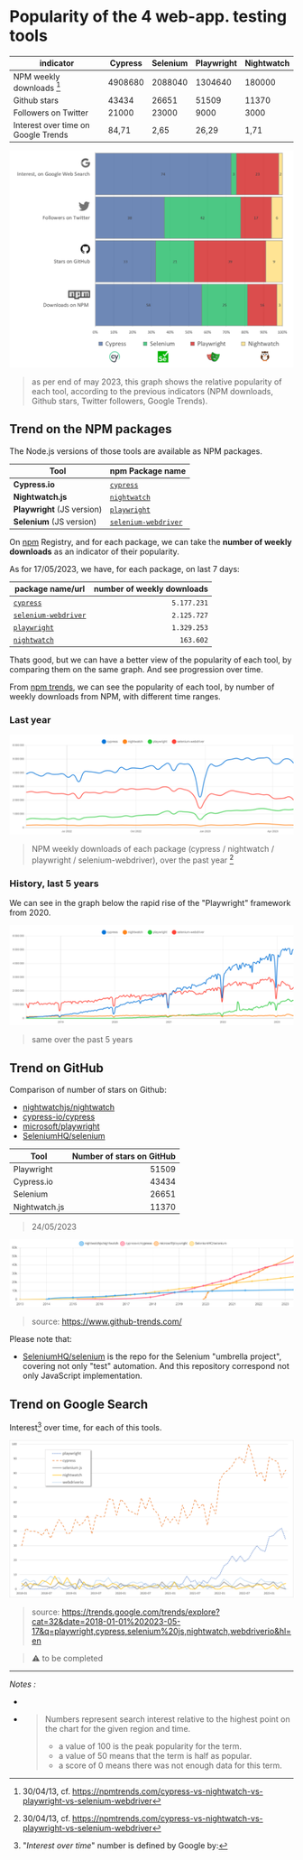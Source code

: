 
# Popularity of the 4 web-app. testing tools
 

 | indicator                           | Cypress | Selenium | Playwright | Nightwatch |
 | ----------------------------------- | ------- | -------- | ---------- | ---------- |
 | NPM weekly downloads [^1]           | 4908680 | 2088040  | 1304640    | 180000     |
 | Github stars                        | 43434   | 26651    | 51509      | 11370      |
 | Followers on Twitter                | 21000   | 23000    | 9000       | 3000       |
 | Interest over time on Google Trends | 84,71   | 2,65     | 26,29      | 1,71       |




![](../img/300/relative-popularity-of-tools.png)

> as per end of may 2023, this graph shows the relative popularity of each tool, according to the previous indicators (NPM downloads, Github stars, Twitter followers, Google Trends). 

## Trend on the NPM packages

The Node.js versions of those tools are available as NPM packages.

| Tool                        | npm Package name                                                         |
| --------------------------- | ------------------------------------------------------------------------ |
| **Cypress.io**              | [`cypress`](https://www.npmjs.com/package/cypress)                       |
| **Nightwatch.js**           | [`nightwatch`](https://www.npmjs.com/package/nightwatch)                 |
| **Playwright** (JS version) | [`playwright`](https://www.npmjs.com/package/playwright)                 |
| **Selenium** (JS version)   | [`selenium-webdriver`](https://www.npmjs.com/package/selenium-webdriver) |

On [npm](https://www.npmjs.com) Registry, and for each package, we can take the **number of weekly downloads** as an indicator of their popularity.

As for 17/05/2023, we have, for each package, on last 7 days:

| package name/url                                                         | number of weekly downloads |
| ------------------------------------------------------------------------ | -------------------------: |
| [`cypress`](https://www.npmjs.com/package/cypress)                       |                `5.177.231` |
| [`selenium-webdriver`](https://www.npmjs.com/package/selenium-webdriver) |                `2.125.727` |
| [`playwright`](https://www.npmjs.com/package/playwright)                 |                `1.329.253` |
| [`nightwatch`](https://www.npmjs.com/package/nightwatch)                 |                  `163.602` |


Thats good, but we can have a better view of the popularity of each tool, by comparing them on the same graph. And see progression over time.


From [npm trends](https://npmtrends.com/cypress-vs-nightwatch-vs-playwright-vs-selenium-webdriver), we can see the popularity of each tool, by number of weekly downloads from NPM, with different time ranges. 

### Last year

![](../img/300/npmtrends.cy-bw-pw-se.last-1y.png)
> NPM weekly downloads of each package (cypress / nightwatch / playwright / selenium-webdriver), over the past year [^1] 

### History, last 5 years

We can see in the graph below the rapid rise of the "Playwright" framework from 2020.

![](../img/300/npmtrends.cy-bw-pw-se.last-5y.png)
> same over the past 5 years 



## Trend on GitHub

Comparison of number of stars on Github:

- [nightwatchjs/nightwatch](https://github.com/nightwatchjs/nightwatch)
- [cypress-io/cypress](https://github.com/cypress-io/cypress)
- [microsoft/playwright](https://github.com/microsoft/playwright)
- [SeleniumHQ/selenium](https://github.com/SeleniumHQ/selenium)


| Tool          | Number of stars on GitHub |
| ------------- | ------------------------: |
| Playwright    |                     51509 |
| Cypress.io    |                     43434 |
| Selenium      |                     26651 |
| Nightwatch.js |                     11370 |

> 24/05/2023

![](../img/300/github-trends.png)

> source: https://www.github-trends.com/

Please note that:
- [SeleniumHQ/selenium](https://github.com/SeleniumHQ/selenium) is the repo for the Selenium "umbrella project", covering not only "test" automation. And this repository correspond not only JavaScript implementation. 


## Trend on Google Search

Interest[^2] over time, for each of this tools.

![](../img/300/google-trend-2018-now.png)

> source: https://trends.google.com/trends/explore?cat=32&date=2018-01-01%202023-05-17&q=playwright,cypress,selenium%20js,nightwatch,webdriverio&hl=en

> ⚠️ to be completed



----


_Notes :_

- [^1]:  30/04/13, cf. https://npmtrends.com/cypress-vs-nightwatch-vs-playwright-vs-selenium-webdriver
- [^2]: "_Interest over time_" number is defined by Google by: 
  > Numbers represent search interest relative to the highest point on the chart for the given region and time.
  > - a value of 100 is the peak popularity for the term. 
  > - a value of 50 means that the term is half as popular. 
  > - a score of 0 means there was not enough data for this term.